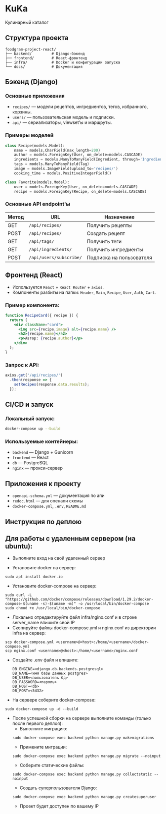 # KuKa
Кулинарный каталог
## Структура проекта
```
foodgram-project-react/
├── backend/         # Django-бэкенд
├── frontend/        # React-фронтенд
├── infra/           # Docker и конфигурации запуска
└── docs/            # Документация 
```

## Бэкенд (Django)
### Основные приложения
- `recipes/` — модели рецептов, ингредиентов, тегов, избранного, корзины.
- `users/` — пользовательская модель и подписки.
- `api/` — сериализаторы, viewset'ы и маршруты.

### Примеры моделей
```python
class Recipe(models.Model):
    name = models.CharField(max_length=200)
    author = models.ForeignKey(User, on_delete=models.CASCADE)
    ingredients = models.ManyToManyField(Ingredient, through='IngredientInRecipe')
    tags = models.ManyToManyField(Tag)
    image = models.ImageField(upload_to='recipes/')
    cooking_time = models.PositiveIntegerField()
```

```python
class Favorite(models.Model):
    user = models.ForeignKey(User, on_delete=models.CASCADE)
    recipe = models.ForeignKey(Recipe, on_delete=models.CASCADE)
```

###  Основные API endpoint'ы
| Метод | URL | Назначение |
|-------|-----|------------|
| GET | `/api/recipes/` | Получить рецепты |
| POST | `/api/recipes/` | Создать рецепт |
| GET | `/api/tags/` | Получить теги |
| GET | `/api/ingredients/` | Получить ингредиенты |
| POST | `/api/users/subscribe/` | Подписка на пользователя |

## Фронтенд (React)
- Используется `React` + `React Router` + `axios`.
- Компоненты разбиты на папки: `Header`, `Main`, `Recipe`, `User`, `Auth`, `Cart`.

### Пример компонента:
```jsx
function RecipeCard({ recipe }) {
  return (
    <div className="card">
      <img src={recipe.image} alt={recipe.name} />
      <h2>{recipe.name}</h2>
      <p>Автор: {recipe.author}</p>
    </div>
  );
}
```

### Запрос к API:
```js
axios.get('/api/recipes/')
  .then(response => {
    setRecipes(response.data.results);
  });
```

## CI/CD и запуск
### Локальный запуск:
```bash
docker-compose up --build
```

### Используемые контейнеры:
- `backend` — Django + Gunicorn
- `frontend` — React
- `db` — PostgreSQL
- `nginx` — прокси-сервер


## Приложения к проекту
- `openapi-schema.yml` — документация по апи
- `redoc.html` — для опенапи схемы
- `docker-compose.yml`, `.env`, `README.md`
## Инструкция по деплою
## Для работы с удаленным сервером (на ubuntu):
* Выполните вход на свой удаленный сервер

* Установите docker на сервер:
```
sudo apt install docker.io 
```
* Установите docker-compose на сервер:
```
sudo curl -L "https://github.com/docker/compose/releases/download/1.29.2/docker-compose-$(uname -s)-$(uname -m)" -o /usr/local/bin/docker-compose
sudo chmod +x /usr/local/bin/docker-compose
```
* Локально отредактируйте файл infra/nginx.conf и в строке server_name впишите свой IP
* Скопируйте файлы docker-compose.yml и nginx.conf из директории infra на сервер:
```
scp docker-compose.yml <username>@<host>:/home/<username>/docker-compose.yml
scp nginx.conf <username>@<host>:/home/<username>/nginx.conf
```

* Cоздайте .env файл и впишите:
    ```
    DB_ENGINE=<django.db.backends.postgresql>
    DB_NAME=<имя базы данных postgres>
    DB_USER=<пользователь бд>
    DB_PASSWORD=<пароль>
    DB_HOST=<db>
    DB_PORT=<5432>
    ```

* На сервере соберите docker-compose:
```
sudo docker-compose up -d --build
```
* После успешной сборки на сервере выполните команды (только после первого деплоя):
    - Выполните миграцию:
    ```
    sudo docker-compose exec backend python manage.py makemigrations
    ```
    - Примените миграции:
    ```
    sudo docker-compose exec backend python manage.py migrate --noinput
    ```
    - Соберите статические файлы:
    ```
    sudo docker-compose exec backend python manage.py collectstatic --noinput
    ```
    - Создать суперпользователя Django:
    ```
    sudo docker-compose exec backend python manage.py createsuperuser
    ```
    - Проект будет доступен по вашему IP
